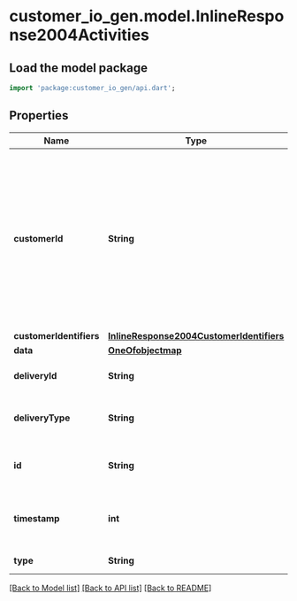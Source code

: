 # customer_io_gen.model.InlineResponse2004Activities

## Load the model package
```dart
import 'package:customer_io_gen/api.dart';
```

## Properties
Name | Type | Description | Notes
------------ | ------------- | ------------- | -------------
**customerId** | **String** | The ID of a customer profile, analogous to a \"person\" in the UI. If your workspace supports multiple identifiers (email and ID), this value can be null. | [optional] 
**customerIdentifiers** | [**InlineResponse2004CustomerIdentifiers**](InlineResponse2004CustomerIdentifiers.md) |  | [optional] 
**data** | [**OneOfobjectmap**](OneOfobjectmap.md) |  | [optional] 
**deliveryId** | **String** | The message ID. | [optional] 
**deliveryType** | **String** | The recipient device, if applicable. | [optional] 
**id** | **String** | The identifier for the action. | [optional] 
**timestamp** | **int** | The date and time when the action occurred. | [optional] 
**type** | **String** | The activity type. | [optional] 

[[Back to Model list]](../README.md#documentation-for-models) [[Back to API list]](../README.md#documentation-for-api-endpoints) [[Back to README]](../README.md)


